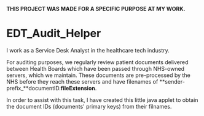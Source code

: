 **THIS PROJECT WAS MADE FOR A SPECIFIC PURPOSE AT MY WORK.**

# EDT_Audit_Helper

I work as a Service Desk Analyst in the healthcare tech industry. 

For auditing purposes, we regularly review patient documents delivered between Health Boards which have been passed through NHS-owned servers, which we maintain.
These documents are pre-processed by the NHS before they reach these servers and have filenames of **sender-prefix_**documentID.**fileExtension**.

In order to assist with this task, I have created this little java applet to obtain the document IDs (documents' primary keys) from their filnames.
